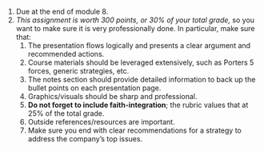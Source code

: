 1. Due at the end of module 8.
2. _This assignment is worth 300 points, or 30% of your total grade,_ so you want to make sure it is very professionally done. In particular, make sure that:
	1. The presentation flows logically and presents a clear argument and recommended actions.
	2. Course materials should be leveraged extensively, such as Porters 5 forces, generic strategies, etc.
	3. The notes section should provide detailed information to back up the bullet points on each presentation page.
	4. Graphics/visuals should be sharp and professional.
	5. **Do not forget to include faith-integration**; the rubric values that at 25% of the total grade.
	6. Outside references/resources are important.
	7. Make sure you end with clear recommendations for a strategy to address the company’s top issues.